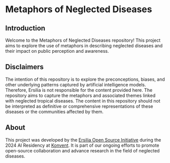 # Metaphors of Neglected Diseases

## Introduction
Welcome to the Metaphors of Neglected Diseases repository! This project aims to explore the use of metaphors in describing neglected diseases and their impact on public perception and awareness.

## Disclaimers
The intention of this repository is to explore the preconceptions, biases, and other underlying patterns captured by artificial intelligence models. Therefore, Ersilia is not responsible for the content provided here. The repository aims to capture the metaphors and associated themes linked with neglected tropical diseases. The content in this repository should not be interpreted as definitive or comprehensive representations of these diseases or the communities affected by them.

## About
This project was developed by the [Ersilia Open Source Initiative](https://ersilia.io) during the 2024 AI Residency at [Konvent](https://konventzero.com/). It is part of our ongoing efforts to promote open-source collaboration and advance research in the field of neglected diseases.